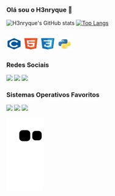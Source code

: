 ### Olá sou o H3nryque 👋
  
  ![H3nryque's GitHub stats](https://github-readme-stats.vercel.app/api?username=H3nryque&count_private=true&theme=tokyonight)
  [![Top Langs](https://github-readme-stats.vercel.app/api/top-langs/?username=H3nryque&langs_count=10&theme=tokyonight)](https://github.com/H3nryque/github-readme-stats)
    
<div style="display: inline_block"><br>
  <img align="center" alt="Rafa-Js" height="30" width="40" src="https://raw.githubusercontent.com/devicons/devicon/master/icons/c/c-plain.svg">
  <img align="center" alt="Rafa-HTML" height="30" width="40" src="https://raw.githubusercontent.com/devicons/devicon/master/icons/html5/html5-original.svg">
  <img align="center" alt="Rafa-CSS" height="30" width="40" src="https://raw.githubusercontent.com/devicons/devicon/master/icons/css3/css3-original.svg">
  <img align="center" alt="Rafa-Python" height="30" width="40" src="https://raw.githubusercontent.com/devicons/devicon/master/icons/python/python-original.svg">

##

<div>
  <a><h3>Redes Sociais</h3></a>
  <p><a href="https://www.instagram.com/henryolivgp/" target="_blank"><img src="https://img.shields.io/badge/-Instagram-%23E4405F?style=for-the-badge&logo=instagram&logoColor=white" target="_blank"></a>
 	<a href="https://www.twitch.tv/henriqueoliv_gp" target="_blank"><img src="https://img.shields.io/badge/Twitch-9146FF?style=for-the-badge&logo=twitch&logoColor=white" target="_blank"></a>
 <a href="https://www.linkedin.com/in/henrique-oliveira-17b59b19b/" target="_blank"><img src="https://img.shields.io/badge/-LinkedIn-%230077B5?style=for-the-badge&logo=linkedin&logoColor=white" target="_blank"></a></p>
  <a><h3>Sistemas Operativos Favoritos</h3></a>
 <a href="https://linuxmint.com/" target="_blank"><img src="https://img.shields.io/badge/Linux_Mint-87CF3E?style=for-the-badge&logo=linux-mint&logoColor=white" target="_blank"></a>
  <a href="https://ubuntu.com/" target="_blank"><img src="https://img.shields.io/badge/Ubuntu-E95420?style=for-the-badge&logo=ubuntu&logoColor=white" target="_blank"></a>
  <a href="https://github.com/h3nriqueoliv" target="_blank"><img src="https://dev.to/envoy_/150-badges-for-github-pnk" target="_blank"></a>
  
  ![Snake animation](https://github.com/H3nryque/H3nryque/blob/output/github-contribution-grid-snake.svg) 
  
</div>
